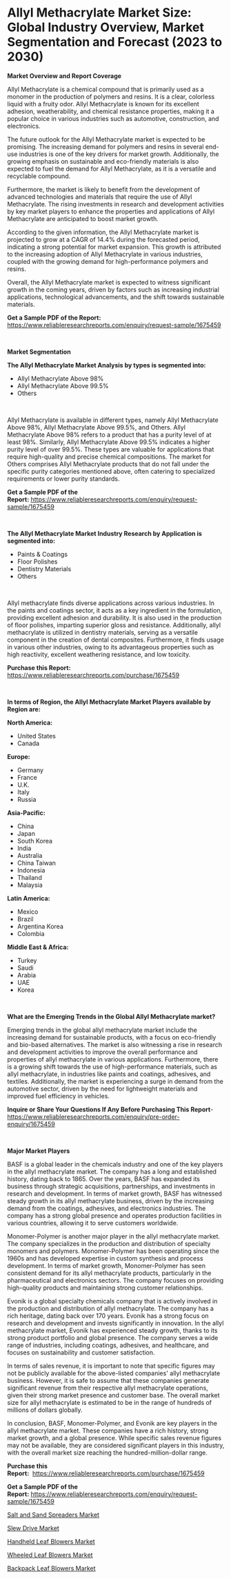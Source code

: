 <p><h1>Allyl Methacrylate Market Size: Global Industry Overview, Market Segmentation and Forecast (2023 to 2030)</h1></p><p><strong>Market Overview and Report Coverage</strong></p>
<p><p>Allyl Methacrylate is a chemical compound that is primarily used as a monomer in the production of polymers and resins. It is a clear, colorless liquid with a fruity odor. Allyl Methacrylate is known for its excellent adhesion, weatherability, and chemical resistance properties, making it a popular choice in various industries such as automotive, construction, and electronics.</p><p>The future outlook for the Allyl Methacrylate market is expected to be promising. The increasing demand for polymers and resins in several end-use industries is one of the key drivers for market growth. Additionally, the growing emphasis on sustainable and eco-friendly materials is also expected to fuel the demand for Allyl Methacrylate, as it is a versatile and recyclable compound.</p><p>Furthermore, the market is likely to benefit from the development of advanced technologies and materials that require the use of Allyl Methacrylate. The rising investments in research and development activities by key market players to enhance the properties and applications of Allyl Methacrylate are anticipated to boost market growth.</p><p>According to the given information, the Allyl Methacrylate market is projected to grow at a CAGR of 14.4% during the forecasted period, indicating a strong potential for market expansion. This growth is attributed to the increasing adoption of Allyl Methacrylate in various industries, coupled with the growing demand for high-performance polymers and resins.</p><p>Overall, the Allyl Methacrylate market is expected to witness significant growth in the coming years, driven by factors such as increasing industrial applications, technological advancements, and the shift towards sustainable materials.</p></p>
<p><strong>Get a Sample PDF of the Report:</strong> <a href="https://www.reliableresearchreports.com/enquiry/request-sample/1675459">https://www.reliableresearchreports.com/enquiry/request-sample/1675459</a></p>
<p>&nbsp;</p>
<p><strong>Market Segmentation</strong></p>
<p><strong>The Allyl Methacrylate Market Analysis by types is segmented into:</strong></p>
<p><ul><li>Allyl Methacrylate Above 98%</li><li>Allyl Methacrylate Above 99.5%</li><li>Others</li></ul></p>
<p>&nbsp;</p>
<p><p>Allyl Methacrylate is available in different types, namely Allyl Methacrylate Above 98%, Allyl Methacrylate Above 99.5%, and Others. Allyl Methacrylate Above 98% refers to a product that has a purity level of at least 98%. Similarly, Allyl Methacrylate Above 99.5% indicates a higher purity level of over 99.5%. These types are valuable for applications that require high-quality and precise chemical compositions. The market for Others comprises Allyl Methacrylate products that do not fall under the specific purity categories mentioned above, often catering to specialized requirements or lower purity standards.</p></p>
<p><strong>Get a Sample PDF of the Report:</strong>&nbsp;<a href="https://www.reliableresearchreports.com/enquiry/request-sample/1675459">https://www.reliableresearchreports.com/enquiry/request-sample/1675459</a></p>
<p>&nbsp;</p>
<p><strong>The Allyl Methacrylate Market Industry Research by Application is segmented into:</strong></p>
<p><ul><li>Paints & Coatings</li><li>Floor Polishes</li><li>Dentistry Materials</li><li>Others</li></ul></p>
<p>&nbsp;</p>
<p><p>Allyl methacrylate finds diverse applications across various industries. In the paints and coatings sector, it acts as a key ingredient in the formulation, providing excellent adhesion and durability. It is also used in the production of floor polishes, imparting superior gloss and resistance. Additionally, allyl methacrylate is utilized in dentistry materials, serving as a versatile component in the creation of dental composites. Furthermore, it finds usage in various other industries, owing to its advantageous properties such as high reactivity, excellent weathering resistance, and low toxicity.</p></p>
<p><strong>Purchase this Report:</strong>&nbsp; <a href="https://www.reliableresearchreports.com/purchase/1675459">https://www.reliableresearchreports.com/purchase/1675459</a></p>
<p>&nbsp;</p>
<p><strong>In terms of Region, the Allyl Methacrylate Market Players available by Region are:</strong></p>
<p>
    <p> <strong> North America: </strong>
        <ul>
            <li>United States</li>
            <li>Canada</li>
        </ul>
        </p> 
    <p> <strong> Europe: </strong>
        <ul>
            <li>Germany</li>
            <li>France</li>
            <li>U.K.</li>
            <li>Italy</li>
            <li>Russia</li>
        </ul>
        </p> 
    <p> <strong> Asia-Pacific: </strong>
        <ul>
            <li>China</li>
            <li>Japan</li>
            <li>South Korea</li>
            <li>India</li>
            <li>Australia</li>
            <li>China Taiwan</li>
            <li>Indonesia</li>
            <li>Thailand</li>
            <li>Malaysia</li>
        </ul>
        </p> 
    <p> <strong> Latin America: </strong>
        <ul>
            <li>Mexico</li>
            <li>Brazil</li>
            <li>Argentina Korea</li>
            <li>Colombia</li>
        </ul>
        </p> 
    <p> <strong> Middle East & Africa: </strong>
        <ul>
            <li>Turkey</li>
            <li>Saudi</li>
            <li>Arabia</li>
            <li>UAE</li>
            <li>Korea</li>
        </ul>
    </p>
    </p>
<p>&nbsp;</p>
<p><strong>What are the Emerging Trends in the Global Allyl Methacrylate market?</strong></p>
<p><p>Emerging trends in the global allyl methacrylate market include the increasing demand for sustainable products, with a focus on eco-friendly and bio-based alternatives. The market is also witnessing a rise in research and development activities to improve the overall performance and properties of allyl methacrylate in various applications. Furthermore, there is a growing shift towards the use of high-performance materials, such as allyl methacrylate, in industries like paints and coatings, adhesives, and textiles. Additionally, the market is experiencing a surge in demand from the automotive sector, driven by the need for lightweight materials and improved fuel efficiency in vehicles.</p></p>
<p><strong>Inquire or Share Your Questions If Any Before Purchasing This Report</strong>- <a href="https://www.reliableresearchreports.com/enquiry/pre-order-enquiry/1675459">https://www.reliableresearchreports.com/enquiry/pre-order-enquiry/1675459</a></p>
<p>&nbsp;</p>
<p><strong>Major Market Players</strong></p>
<p><p>BASF is a global leader in the chemicals industry and one of the key players in the allyl methacrylate market. The company has a long and established history, dating back to 1865. Over the years, BASF has expanded its business through strategic acquisitions, partnerships, and investments in research and development. In terms of market growth, BASF has witnessed steady growth in its allyl methacrylate business, driven by the increasing demand from the coatings, adhesives, and electronics industries. The company has a strong global presence and operates production facilities in various countries, allowing it to serve customers worldwide.</p><p>Monomer-Polymer is another major player in the allyl methacrylate market. The company specializes in the production and distribution of specialty monomers and polymers. Monomer-Polymer has been operating since the 1960s and has developed expertise in custom synthesis and process development. In terms of market growth, Monomer-Polymer has seen consistent demand for its allyl methacrylate products, particularly in the pharmaceutical and electronics sectors. The company focuses on providing high-quality products and maintaining strong customer relationships.</p><p>Evonik is a global specialty chemicals company that is actively involved in the production and distribution of allyl methacrylate. The company has a rich heritage, dating back over 170 years. Evonik has a strong focus on research and development and invests significantly in innovation. In the allyl methacrylate market, Evonik has experienced steady growth, thanks to its strong product portfolio and global presence. The company serves a wide range of industries, including coatings, adhesives, and healthcare, and focuses on sustainability and customer satisfaction.</p><p>In terms of sales revenue, it is important to note that specific figures may not be publicly available for the above-listed companies' allyl methacrylate business. However, it is safe to assume that these companies generate significant revenue from their respective allyl methacrylate operations, given their strong market presence and customer base. The overall market size for allyl methacrylate is estimated to be in the range of hundreds of millions of dollars globally.</p><p>In conclusion, BASF, Monomer-Polymer, and Evonik are key players in the allyl methacrylate market. These companies have a rich history, strong market growth, and a global presence. While specific sales revenue figures may not be available, they are considered significant players in this industry, with the overall market size reaching the hundred-million-dollar range.</p></p>
<p><strong>Purchase this Report:</strong>&nbsp;&nbsp;<a href="https://www.reliableresearchreports.com/purchase/1675459">https://www.reliableresearchreports.com/purchase/1675459</a></p>
<p></p>
<p><strong>Get a Sample PDF of the Report:</strong>&nbsp;<a href="https://www.reliableresearchreports.com/enquiry/request-sample/1675459">https://www.reliableresearchreports.com/enquiry/request-sample/1675459</a></p>
<p><p><a href="https://medium.com/@favor.case.flash/salt-and-sand-spreaders-market-insights-into-market-cagr-market-trends-and-growth-strategies-c636af6c91bc">Salt and Sand Spreaders Market</a></p><p><a href="https://medium.com/@blow.allow.stir/slew-drive-market-analysis-and-sze-forecasted-for-period-from-2023-to-2030-1747a223d407">Slew Drive Market</a></p><p><a href="https://medium.com/@half.skull.am/handheld-leaf-blowers-market-furnishes-information-on-market-share-market-trends-and-market-c7c0a3eec003">Handheld Leaf Blowers Market</a></p><p><a href="https://medium.com/@read.code.store/wheeled-leaf-blowers-market-insights-into-market-cagr-market-trends-and-growth-strategies-146e0d35973e">Wheeled Leaf Blowers Market</a></p><p><a href="https://medium.com/@there.mix.bring/backpack-leaf-blowers-market-size-cagr-trends-2024-2030-e131f26475e8">Backpack Leaf Blowers Market</a></p></p>